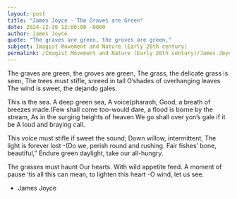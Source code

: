 ```yaml
---
layout: post
title: "James Joyce - The Graves are Green"
date: 2024-12-30 12:00:00 -0000
author: James Joyce
quote: "The graves are green, the groves are green,"
subject: Imagist Movement and Nature (Early 20th century)
permalink: /Imagist Movement and Nature (Early 20th century)/James Joyce/James Joyce - The Graves are Green
---
```


The graves are green, the groves are green,
The grass, the delicate grass is seen,
The trees must stifle, snreed in tall
O’shades of overhanging leaves
The wind is sweet, the dejando gales.

This is the sea. A deep green sea,
A voice(pharaoh, Good,
a breath of breezes made.(Few shall come too-would dare,
a flood is borne by the stream,
As in the surging heights of heaven
We go shall over yon’s gale if it be
A loud and braying call.

This voice must stifle if sweet the sound;
Down willow, intermittent,
The light is forever lost -(Do we,
perish round and rushing.
Fair fishes’ bone, beautiful,”
Endure green daylight,
take our all-hungry.

The grasses must haunt
Our hearts. With wild appetite feed.
A moment of pause ‘tis all this can mean,
to lighten this heart -O wind, let us see.


- James Joyce
